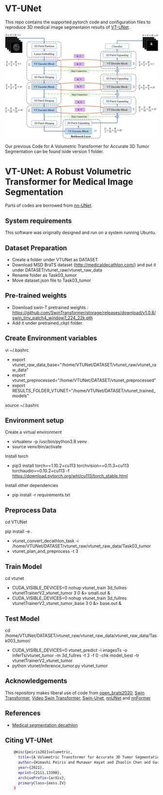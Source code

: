 # VT-UNet
This repo contains the supported pytorch code and configuration files to reproduce 3D medical image segmentaion results of [VT-UNet](https://arxiv.org/pdf/2111.13300.pdf). 

![VT-UNet Architecture](img/vt_unet.png?raw=true)

Our previous Code for A Volumetric Transformer for Accurate 3D Tumor Segmentation can be found iside version 1 folder.

# VT-UNet: A Robust Volumetric Transformer for Medical Image Segmentation

Parts of codes are borrowed from [nn-UNet](https://github.com/MIC-DKFZ/nnUNet).

## System requirements
This software was originally designed and run on a system running Ubuntu.

## Dataset Preparation

- Create a folder under VTUNet as DATASET
- Download MSD BraTS dataset (http://medicaldecathlon.com/) and put it under DATASET/vtunet_raw/vtunet_raw_data
- Rename folder as Task03_tumor
- Move dataset.json file to Task03_tumor

## Pre-trained weights

- Download swin-T pretrained weights : https://github.com/SwinTransformer/storage/releases/download/v1.0.8/swin_tiny_patch4_window7_224_22k.pth
- Add it under pretrained_ckpt folder.

## Create Environment variables

vi ~/.bashrc

- export vtunet_raw_data_base="/home/VTUNet/DATASET/vtunet_raw/vtunet_raw_data"
- export vtunet_preprocessed="/home/VTUNet/DATASET/vtunet_preprocessed"
- export RESULTS_FOLDER_VTUNET="/home/VTUNet/DATASET/vtunet_trained_models"

source ~/.bashrc

## Environment setup

Create a virtual environment 
- virtualenv -p /usr/bin/python3.8 venv
- source venv/bin/activate

Install torch
- pip3 install torch==1.10.2+cu113 torchvision==0.11.3+cu113 torchaudio==0.10.2+cu113 -f https://download.pytorch.org/whl/cu113/torch_stable.html

Install other dependencies
- pip install -r requirements.txt

## Preprocess Data

cd VTUNet

pip install -e .

- vtunet_convert_decathlon_task -i /home/VTUNet/DATASET/vtunet_raw/vtunet_raw_data/Task03_tumor
- vtunet_plan_and_preprocess -t 3

## Train Model

cd vtunet
- CUDA_VISIBLE_DEVICES=0 nohup vtunet_train 3d_fullres vtunetTrainerV2_vtunet_tumor 3 0 &> small.out &
- CUDA_VISIBLE_DEVICES=0 nohup vtunet_train 3d_fullres vtunetTrainerV2_vtunet_tumor_base 3 0 &> base.out &

## Test Model

cd /home/VTUNet/DATASET/vtunet_raw/vtunet_raw_data/vtunet_raw_data/Task003_tumor/
- CUDA_VISIBLE_DEVICES=0 vtunet_predict -i imagesTs -o inferTs/vtunet_tumor -m 3d_fullres -t 3 -f 0 -chk model_best -tr vtunetTrainerV2_vtunet_tumor  
- python vtunet/inference_tumor.py vtunet_tumor

## Acknowledgements

This repository makes liberal use of code from [open_brats2020](https://github.com/lescientifik/open_brats2020), [Swin Transformer](https://github.com/microsoft/Swin-Transformer), [Video Swin Transformer](https://github.com/SwinTransformer/Video-Swin-Transformer), [Swin-Unet](https://github.com/HuCaoFighting/Swin-Unet), [nnUNet](https://github.com/MIC-DKFZ/nnUNet) and [nnFormer](https://github.com/282857341/nnFormer)

## References

* [Medical segmentation decathlon](http://medicaldecathlon.com/)

## Citing VT-UNet
```bash
    @misc{peiris2021volumetric,
      title={A Volumetric Transformer for Accurate 3D Tumor Segmentation}, 
      author={Himashi Peiris and Munawar Hayat and Zhaolin Chen and Gary Egan and Mehrtash Harandi},
      year={2021},
      eprint={2111.13300},
      archivePrefix={arXiv},
      primaryClass={eess.IV}
    }
```
